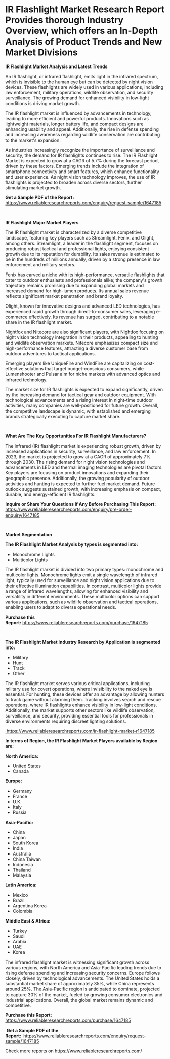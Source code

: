 <p><h1>IR Flashlight Market Research Report Provides thorough Industry Overview, which offers an In-Depth Analysis of Product Trends and New Market Divisions</h1></p><p><strong>IR Flashlight Market Analysis and Latest Trends</strong></p>
<p><p>An IR flashlight, or infrared flashlight, emits light in the infrared spectrum, which is invisible to the human eye but can be detected by night vision devices. These flashlights are widely used in various applications, including law enforcement, military operations, wildlife observation, and security surveillance. The growing demand for enhanced visibility in low-light conditions is driving market growth.</p><p>The IR flashlight market is influenced by advancements in technology, leading to more efficient and powerful products. Innovations such as lightweight materials, longer battery life, and compact designs are enhancing usability and appeal. Additionally, the rise in defense spending and increasing awareness regarding wildlife conservation are contributing to the market's expansion.</p><p>As industries increasingly recognize the importance of surveillance and security, the demand for IR flashlights continues to rise. The IR Flashlight Market is expected to grow at a CAGR of 5.7% during the forecast period, driven by these factors. Emerging trends include the integration of smartphone connectivity and smart features, which enhance functionality and user experience. As night vision technology improves, the use of IR flashlights is projected to broaden across diverse sectors, further stimulating market growth.</p></p>
<p><strong>Get a Sample PDF of the Report:&nbsp;</strong> <a href="https://www.reliableresearchreports.com/enquiry/request-sample/1647185?utm_campaign=2197&utm_medium=2&utm_source=Github&utm_content=ia&utm_term=08022025&utm_id=ir-flashlight">https://www.reliableresearchreports.com/enquiry/request-sample/1647185</a></p>
<p>&nbsp;</p>
<p><strong>IR Flashlight Major Market Players</strong></p>
<p><p>The IR flashlight market is characterized by a diverse competitive landscape, featuring key players such as Streamlight, Fenix, and Olight, among others. Streamlight, a leader in the flashlight segment, focuses on producing robust tactical and professional lights, enjoying consistent growth due to its reputation for durability. Its sales revenue is estimated to be in the hundreds of millions annually, driven by a strong presence in law enforcement and military sectors.</p><p>Fenix has carved a niche with its high-performance, versatile flashlights that cater to outdoor enthusiasts and professionals alike; the company's growth trajectory remains promising due to expanding global markets and increased demand for high-lumen products. Its annual sales revenue reflects significant market penetration and brand loyalty.</p><p>Olight, known for innovative designs and advanced LED technologies, has experienced rapid growth through direct-to-consumer sales, leveraging e-commerce effectively. Its revenue has surged, contributing to a notable share in the IR flashlight market.</p><p>Nightfox and Nitecore are also significant players, with Nightfox focusing on night vision technology integration in their products, appealing to hunting and wildlife observation markets. Nitecore emphasizes compact size and high-performance features, attracting a diverse customer base from outdoor adventures to tactical applications.</p><p>Emerging players like UniqueFire and WindFire are capitalizing on cost-effective solutions that target budget-conscious consumers, while Lumenshooter and Pulsar aim for niche markets with advanced optics and infrared technology.</p><p>The market size for IR flashlights is expected to expand significantly, driven by the increasing demand for tactical gear and outdoor equipment. With technological advancements and a rising interest in night-time outdoor activities, many companies are well-positioned for future growth. Overall, the competitive landscape is dynamic, with established and emerging brands strategically executing to capture market share.</p></p>
<p>&nbsp;</p>
<p><strong>What Are The Key Opportunities For IR Flashlight Manufacturers?</strong></p>
<p><p>The infrared (IR) flashlight market is experiencing robust growth, driven by increased applications in security, surveillance, and law enforcement. In 2023, the market is projected to grow at a CAGR of approximately 7% through 2030. The rising demand for night vision technologies and advancements in LED and thermal imaging technologies are pivotal factors. Key players are focusing on product innovations and expanding their geographic presence. Additionally, the growing popularity of outdoor activities and hunting is expected to further fuel market demand. Future outlook suggests sustained growth, with increasing emphasis on compact, durable, and energy-efficient IR flashlights.</p></p>
<p><strong>Inquire or Share Your Questions If Any Before Purchasing This Report:</strong> <a href="https://www.reliableresearchreports.com/enquiry/pre-order-enquiry/1647185?utm_campaign=2197&utm_medium=2&utm_source=Github&utm_content=ia&utm_term=08022025&utm_id=ir-flashlight">https://www.reliableresearchreports.com/enquiry/pre-order-enquiry/1647185</a></p>
<p>&nbsp;</p>
<p><strong>Market Segmentation</strong></p>
<p><strong>The IR Flashlight Market Analysis by types is segmented into:</strong></p>
<p><ul><li>Monochrome Lights</li><li>Multicolor Lights</li></ul></p>
<p><p>The IR flashlight market is divided into two primary types: monochrome and multicolor lights. Monochrome lights emit a single wavelength of infrared light, typically used for surveillance and night vision applications due to their effective illumination capabilities. In contrast, multicolor lights provide a range of infrared wavelengths, allowing for enhanced visibility and versatility in different environments. These multicolor options can support various applications, such as wildlife observation and tactical operations, enabling users to adapt to diverse operational needs.</p></p>
<p><strong>Purchase this Report:&nbsp;</strong><a href="https://www.reliableresearchreports.com/purchase/1647185?utm_campaign=2197&utm_medium=2&utm_source=Github&utm_content=ia&utm_term=08022025&utm_id=ir-flashlight">https://www.reliableresearchreports.com/purchase/1647185</a></p>
<p>&nbsp;</p>
<p><strong>The IR Flashlight Market Industry Research by Application is segmented into:</strong></p>
<p><ul><li>Military</li><li>Hunt</li><li>Track</li><li>Other</li></ul></p>
<p><p>The IR flashlight market serves various critical applications, including military use for covert operations, where invisibility to the naked eye is essential. For hunting, these devices offer an advantage by allowing hunters to track game without alarming them. Tracking involves search and rescue operations, where IR flashlights enhance visibility in low-light conditions. Additionally, the market supports other sectors like wildlife observation, surveillance, and security, providing essential tools for professionals in diverse environments requiring discreet lighting solutions.</p></p>
<p><a href="https://www.reliableresearchreports.com/ir-flashlight-market-r1647185?utm_campaign=2197&utm_medium=2&utm_source=Github&utm_content=ia&utm_term=08022025&utm_id=ir-flashlight">&nbsp;https://www.reliableresearchreports.com/ir-flashlight-market-r1647185</a></p>
<p><strong>In terms of Region, the IR Flashlight Market Players available by Region are:</strong></p>
<p>
    <p> <strong> North America: </strong>
        <ul>
            <li>United States</li>
            <li>Canada</li>
        </ul>
        </p> 
    <p> <strong> Europe: </strong>
        <ul>
            <li>Germany</li>
            <li>France</li>
            <li>U.K.</li>
            <li>Italy</li>
            <li>Russia</li>
        </ul>
        </p> 
    <p> <strong> Asia-Pacific: </strong>
        <ul>
            <li>China</li>
            <li>Japan</li>
            <li>South Korea</li>
            <li>India</li>
            <li>Australia</li>
            <li>China Taiwan</li>
            <li>Indonesia</li>
            <li>Thailand</li>
            <li>Malaysia</li>
        </ul>
        </p> 
    <p> <strong> Latin America: </strong>
        <ul>
            <li>Mexico</li>
            <li>Brazil</li>
            <li>Argentina Korea</li>
            <li>Colombia</li>
        </ul>
        </p> 
    <p> <strong> Middle East & Africa: </strong>
        <ul>
            <li>Turkey</li>
            <li>Saudi</li>
            <li>Arabia</li>
            <li>UAE</li>
            <li>Korea</li>
        </ul>
    </p>
    </p>
<p><p>The infrared flashlight market is witnessing significant growth across various regions, with North America and Asia-Pacific leading trends due to rising defense spending and increasing security concerns. Europe follows closely, driven by technological advancements. The United States holds a substantial market share of approximately 35%, while China represents around 25%. The Asia-Pacific region is anticipated to dominate, projected to capture 30% of the market, fueled by growing consumer electronics and industrial applications. Overall, the global market remains dynamic and competitive.</p></p>
<p><strong>Purchase this Report: </strong><a href="https://www.reliableresearchreports.com/purchase/1647185?utm_campaign=2197&utm_medium=2&utm_source=Github&utm_content=ia&utm_term=08022025&utm_id=ir-flashlight">https://www.reliableresearchreports.com/purchase/1647185</a></p>
<p>&nbsp;<strong>Get a Sample PDF of the Report:&nbsp;&nbsp;</strong><a href="https://www.reliableresearchreports.com/enquiry/request-sample/1647185?utm_campaign=2197&utm_medium=2&utm_source=Github&utm_content=ia&utm_term=08022025&utm_id=ir-flashlight">https://www.reliableresearchreports.com/enquiry/request-sample/1647185</a></p>
<p><strong></strong></p>
<p>Check more reports on <a href="https://www.reliableresearchreports.com/?utm_campaign=2197&utm_medium=2&utm_source=Github&utm_content=ia&utm_term=08022025&utm_id=ir-flashlight">https://www.reliableresearchreports.com/</a></p>